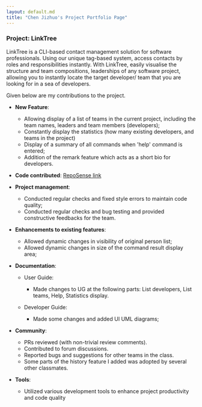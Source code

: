 ```yaml
---
layout: default.md
title: "Chen Jizhuo's Project Portfolio Page"
---
```


### Project: LinkTree

LinkTree is a CLI-based contact management solution for software professionals. 
Using our unique tag-based system, access contacts by roles and responsibilities 
instantly. With LinkTree, easily visualise the structure and team compositions, leaderships
of any software project, allowing you to instantly locate the target developer/ 
team that you are looking for in a sea of developers.

Given below are my contributions to the project.

* **New Feature**: 
  * Allowing display of a list of teams in the current project, including the team names, 
  leaders and team members (developers);
  * Constantly display the statistics (how many existing developers, and teams in the project)
  * Display of a summary of all commands when 'help' command is entered;
  * Addition of the remark feature which acts as a short bio for developers.
  

* **Code contributed**: [RepoSense link](https://nus-cs2103-ay2324s1.github.io/tp-dashboard/?search=jizhuochen&breakdown=true)


* **Project management**: 
  * Conducted regular checks and fixed style errors to maintain code quality;
  * Conducted regular checks and bug testing and provided constructive feedbacks for the team.


* **Enhancements to existing features**:
  * Allowed dynamic changes in visibility of original person list;
  * Allowed dynamic changes in size of the command result display area;


* **Documentation**:
    * User Guide:
        * Made changes to UG at the following parts: List developers, List teams, Help, Statistics display.
      
    * Developer Guide:
        * Made some changes and added UI UML diagrams;


* **Community**:
    * PRs reviewed (with non-trivial review comments).
    * Contributed to forum discussions.
    * Reported bugs and suggestions for other teams in the class.
    * Some parts of the history feature I added was adopted by several other classmates.


* **Tools**:
    * Utilized various development tools to enhance project productivity and code quality
